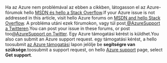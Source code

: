 <span data-ttu-id="ceb36-101">Ha az Azure nem problémával az ebben a cikkben, látogasson el az Azure-fórumok hello [MSDN és hello a Stack Overflow](https://azure.microsoft.com/support/forums/).</span><span class="sxs-lookup"><span data-stu-id="ceb36-101">If your Azure issue is not addressed in this article, visit hello Azure forums on [MSDN and hello Stack Overflow](https://azure.microsoft.com/support/forums/).</span></span> <span data-ttu-id="ceb36-102">A probléma utáni ezek fórumokon, vagy túl post[ @AzureSupport a Twitteren](https://twitter.com/AzureSupport).</span><span class="sxs-lookup"><span data-stu-id="ceb36-102">You can post your issue in these forums, or post too[@AzureSupport on Twitter](https://twitter.com/AzureSupport).</span></span> <span data-ttu-id="ceb36-103">Egy Azure támogatási kérést is küldhet.</span><span class="sxs-lookup"><span data-stu-id="ceb36-103">You also can submit an Azure support request.</span></span> <span data-ttu-id="ceb36-104">egy támogatási kérést, a hello toosubmit [az Azure támogatási](https://azure.microsoft.com/support/options/) lapon jelölje be **segítségre van szüksége**.</span><span class="sxs-lookup"><span data-stu-id="ceb36-104">toosubmit a support request, on hello [Azure support](https://azure.microsoft.com/support/options/) page, select **Get support**.</span></span>

